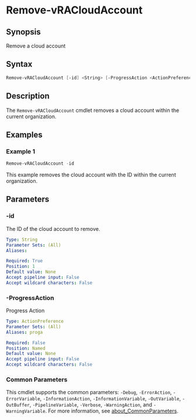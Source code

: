 # Remove-vRACloudAccount

## Synopsis

Remove a cloud account

## Syntax

```powershell
Remove-vRACloudAccount [-id] <String> [-ProgressAction <ActionPreference>] [<CommonParameters>]
```

## Description

The `Remove-vRACloudAccount` cmdlet removes a cloud account within the current organization.

## Examples

### Example 1

```powershell
Remove-vRACloudAccount -id
```

This example removes the cloud account with the ID within the current organization.

## Parameters

### -id

The ID of the cloud account to remove.

```yaml
Type: String
Parameter Sets: (All)
Aliases:

Required: True
Position: 1
Default value: None
Accept pipeline input: False
Accept wildcard characters: False
```

### -ProgressAction

Progress Action

```yaml
Type: ActionPreference
Parameter Sets: (All)
Aliases: proga

Required: False
Position: Named
Default value: None
Accept pipeline input: False
Accept wildcard characters: False
```

### Common Parameters

This cmdlet supports the common parameters: `-Debug`, `-ErrorAction`, `-ErrorVariable`, `-InformationAction`, `-InformationVariable`, `-OutVariable`, `-OutBuffer`, `-PipelineVariable`, `-Verbose`, `-WarningAction`, and `-WarningVariable`. For more information, see [about_CommonParameters](http://go.microsoft.com/fwlink/?LinkID=113216).

